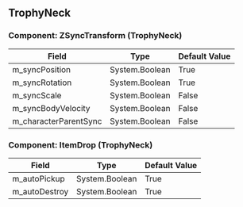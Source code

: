 ## TrophyNeck

### Component: ZSyncTransform (TrophyNeck)

|Field|Type|Default Value|
|-----|----|-------------|
|m_syncPosition|System.Boolean|True|
|m_syncRotation|System.Boolean|True|
|m_syncScale|System.Boolean|False|
|m_syncBodyVelocity|System.Boolean|False|
|m_characterParentSync|System.Boolean|False|

### Component: ItemDrop (TrophyNeck)

|Field|Type|Default Value|
|-----|----|-------------|
|m_autoPickup|System.Boolean|True|
|m_autoDestroy|System.Boolean|True|

